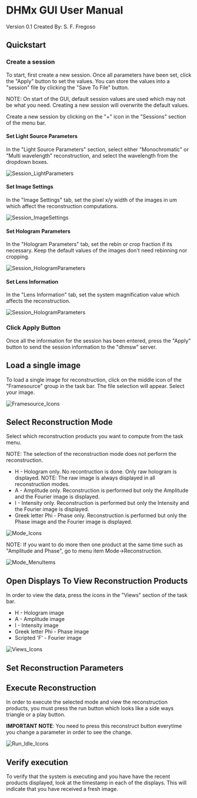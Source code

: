 # DHMx GUI User Manual
Version 0.1
Created By:  S. F. Fregoso

## Quickstart

### Create a session
To start, first create a new session.  Once all parameters have been set, click the "Apply" button to set the values.  You can store the values into a "session" file by clicking the "Save To File" button.

NOTE:  On start of the GUI, default session values are used which may not be what you need.  Creating a new session will overwrite the default values.

Create a new session by clicking on the "+" icon in the "Sessions" section of the menu bar.

#### Set Light Source Parameters
In the "Light Source Parameters" section, select either "Monochromatic" or "Multi wavelength" reconstruction, and select the wavelength from the dropdown boxes.

![Session_LightParameters](dhmx_session_lightparameters.png)

#### Set Image Settings
In the "Image Settings" tab, set the pixel x/y width of the images in um which affect the reconstruction computations.

![Session_ImageSettings](dhmx_session_imagesettings.png)

#### Set Hologram Parameters
In the "Hologram Parameters" tab, set the rebin or crop fraction if its necessary.  Keep the default values of the images don't need rebinning nor cropping.

![Session_HologramParameters](dhmx_session_hologramparameters.png)

#### Set Lens Information
In the "Lens Information" tab, set the system magnification value which affects the reconstruction.

![Session_HologramParameters](dhmx_session_hologramparameters.png)

### Click Apply Button
Once all the information for the session has been entered, press the "Apply" button to send the session information to the "dhmsw" server.

## Load a single image
To load a single image for reconstruction, click on the middle icon of the "Framesource" group in the task bar.  The file selection will appear.  Select your image.

![Framesource_Icons](framesource_icons.png)

## Select Reconstruction Mode
Select which reconstruction products you want to compute from the task menu.

NOTE:  The selection of the reconstruction mode does not perform the reconstruction.

* H - Hologram only.  No recontruction is done.  Only raw hologram is displayed.  NOTE:  The raw image is always displayed in all reconstruction modes.
* A - Amplitude only.  Reconstruction is performed but only the Amplitude and the Fourier image is displayed.
* I - Intensity only.  Reconstruction is performed but only the Intensity and the Fourier image is displayed.
* Greek letter Phi - Phase only.  Reconstruction is performed but only the Phase image and the Fourier image is displayed.


![Mode_Icons](mode_icons.png)

NOTE:  If you want to do more then one product at the same time such as "Amplitude and Phase", go to menu item Mode->Reconstruction.

![Mode_MenuItems](mode_menu_selections.png)

## Open Displays To View Reconstruction Products
In order to view the data, press the icons in the "Views" section of the task bar.

* H - Hologram image
* A - Amplitude image
* I - Intensity image
* Greek letter Phi - Phase image
* Scripted 'F' - Fourier image

![Views_Icons](views_icons.png)

## Set Reconstruction Parameters

## Execute Reconstruction
In order to execute the selected mode and view the reconstruction products, you must press the run button which looks like a side ways triangle or a play button.

**IMPORTANT NOTE**:  You need to press this reconstruct button everytime you change a parameter in order to see the change.

![Run_Idle_Icons](run_idle_icons.png)

## Verify execution
To verify that the system is executing and you have have the recent products displayed, look at the timestamp in each of the displays.  This will indicate that you have received a fresh image.

